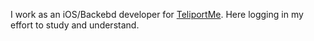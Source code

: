 I work as an iOS/Backebd developer for [TeliportMe](https://teliportme.com/). Here logging in my effort to study and understand.
